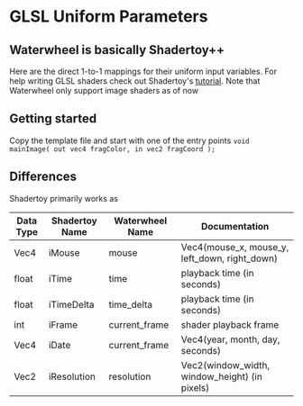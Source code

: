 # GLSL Uniform Parameters

## Waterwheel is basically Shadertoy++
Here are the direct 1-to-1 mappings for their uniform input variables. For help writing GLSL shaders check out Shadertoy's [tutorial](https://www.shadertoy.com/howto). Note that Waterwheel only support image shaders as of now

## Getting started
Copy the template file and start with one of the entry points
```void mainImage( out vec4 fragColor, in vec2 fragCoord );```

## Differences
Shadertoy primarily works as 


| **Data Type**   | **Shadertoy Name** | **Waterwheel Name** | **Documentation**
| ----------- | ----------- | ----------- | ------------|
| Vec4        | iMouse     | mouse         | Vec4(mouse_x, mouse_y, left_down, right_down)
| float       | iTime      | time          | playback time (in seconds)
| float       | iTimeDelta | time_delta    | playback time (in seconds)
| int         | iFrame     | current_frame | shader playback frame
| Vec4        | iDate      | current_frame | Vec4(year, month, day, seconds) 
| Vec2        | iResolution | resolution | Vec2(window_width, window_height) (in pixels)


